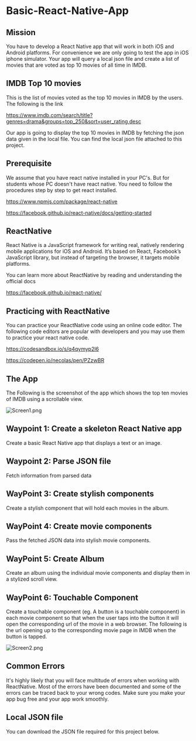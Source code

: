 # Basic-React-Native-App

## Mission

You have to develop a React Native app that will work in both iOS and Android platforms. For convenience we are only going to test the app in iOS iphone simulator. Your app will query a local json file and create a list of movies that are voted as top 10 movies of all time in IMDB.


## IMDB Top 10 movies

This is the list of movies voted as the top 10 movies in IMDB by the users. The following is the link

https://www.imdb.com/search/title?genres=drama&groups=top_250&sort=user_rating,desc

Our app is going to display the top 10 movies in IMDB by fetching the json data given in the local file. You can find the local json file attached to this project.


## Prerequisite

We assume that you have react native installed in your PC's. But for students whose PC doesn't have react native. You need to follow the procedures step by step to get react installed.

https://www.npmjs.com/package/react-native

https://facebook.github.io/react-native/docs/getting-started


## ReactNative

React Native is a JavaScript framework for writing real, natively rendering mobile applications for iOS and Android. It’s based on React, Facebook’s JavaScript library, but instead of targeting the browser, it targets mobile platforms. 

You can learn more about ReactNative by reading and understanding the official docs

https://facebook.github.io/react-native/


## Practicing with ReactNative
You can practice your ReactNative code using an online code editor. The following code editors are popular with developers and you may use them to practice your react native code.

https://codesandbox.io/s/q4qymyp2l6

https://codepen.io/necolas/pen/PZzwBR


## The App

The Following is the screenshot of the app which shows the top ten movies of IMDB using a scrollable view.

![Screen1.png](https://github.com/dphuonganh/Basic-React-Native-App/blob/master/Screen1.png)

## Waypoint 1: Create a skeleton React Native app

Create a basic React Native app that displays a text or an image.

## Waypoint 2: Parse JSON file

Fetch information from parsed data

## WayPoint 3: Create stylish components

Create a stylish component that will hold each movies in the album.

## WayPoint 4: Create movie components

Pass the fetched JSON data into stylish movie components.

## WayPoint 5: Create Album

Create an album using the individual movie components and display them in a stylized scroll view.

## WayPoint 6: Touchable Component

Create a touchable component (eg. A button is a touchable component) in each movie component so that when the user taps into the button it will open the corresponding url of the movie in a web browser. The following is the url opening up to the corresponding movie page in IMDB when the button is tapped.

![Screen2.png](https://github.com/dphuonganh/Basic-React-Native-App/blob/master/Screen2.png)

## Common Errors

It's highly likely that you will face multitude of errors when working with ReactNative. Most of the errors have been documented and some of the errors can be traced back to your wrong codes. Make sure you make your app bug free and your app work smoothly.

## Local JSON file

You can download the JSON file required for this project below.

